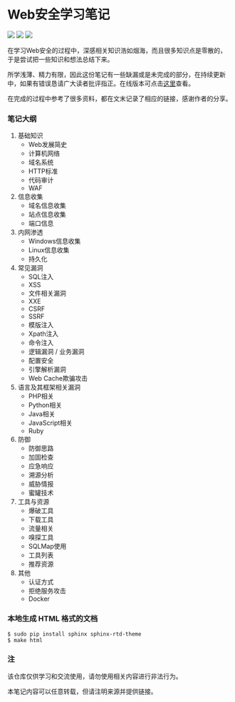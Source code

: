 # Web安全学习笔记

![](https://img.shields.io/github/stars/lylemi/learn-web-hacking.svg)
![](https://img.shields.io/github/forks/lylemi/learn-web-hacking.svg)
![](https://img.shields.io/github/issues/lylemi/learn-web-hacking.svg)

在学习Web安全的过程中，深感相关知识浩如烟海，而且很多知识点是零散的，于是尝试把一些知识和想法总结下来。

所学浅薄、精力有限，因此这份笔记有一些缺漏或是未完成的部分，在持续更新中，如果有错误恳请广大读者批评指正。在线版本可点击[这里](https://websec.readthedocs.io)查看。

在完成的过程中参考了很多资料，都在文末记录了相应的链接，感谢作者的分享。

### 笔记大纲

1. 基础知识
    - Web发展简史
    - 计算机网络
    - 域名系统
    - HTTP标准
    - 代码审计
    - WAF
2. 信息收集
    - 域名信息收集
    - 站点信息收集
    - 端口信息
3. 内网渗透
    - Windows信息收集
    - Linux信息收集
    - 持久化
4. 常见漏洞
    - SQL注入
    - XSS
    - 文件相关漏洞
    - XXE
    - CSRF
    - SSRF
    - 模版注入
    - Xpath注入
    - 命令注入
    - 逻辑漏洞 / 业务漏洞
    - 配置安全
    - 引擎解析漏洞
    - Web Cache欺骗攻击
5. 语言及其框架相关漏洞
    - PHP相关
    - Python相关
    - Java相关
    - JavaScript相关
    - Ruby
6. 防御
    - 防御思路
    - 加固检查
    - 应急响应
    - 溯源分析
    - 威胁情报
    - 蜜罐技术
7. 工具与资源
    - 爆破工具
    - 下载工具
    - 流量相关
    - 嗅探工具
    - SQLMap使用
    - 工具列表
    - 推荐资源
8. 其他
    - 认证方式
    - 拒绝服务攻击
    - Docker

### 本地生成 HTML 格式的文档

```shell
$ sudo pip install sphinx sphinx-rtd-theme
$ make html
```

### 注

该仓库仅供学习和交流使用，请勿使用相关内容进行非法行为。

本笔记内容可以任意转载，但请注明来源并提供链接。
